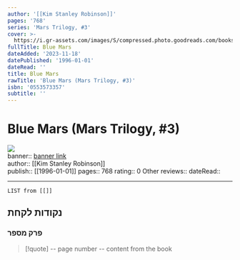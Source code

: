 ```yaml
---
author: '[[Kim Stanley Robinson]]'
pages: '768'
series: 'Mars Trilogy, #3'
cover: >-
  https://i.gr-assets.com/images/S/compressed.photo.goodreads.com/books/1429497319l/77504.jpg
fullTitle: Blue Mars
dateAdded: '2023-11-18'
datePublished: '1996-01-01'
dateRead: ''
title: Blue Mars
rawTitle: 'Blue Mars (Mars Trilogy, #3)'
isbn: '0553573357'
subtitle: ''
---
```

# Blue Mars (Mars Trilogy, #3)

![](https:&#x2F;&#x2F;i.gr-assets.com&#x2F;images&#x2F;S&#x2F;compressed.photo.goodreads.com&#x2F;books&#x2F;1429497319l&#x2F;77504.jpg)  
banner:: [banner link](https:&#x2F;&#x2F;i.gr-assets.com&#x2F;images&#x2F;S&#x2F;compressed.photo.goodreads.com&#x2F;books&#x2F;1429497319l&#x2F;77504.jpg)  
author:: [[Kim Stanley Robinson]]  
publish:: [[1996-01-01]]
pages:: 768
rating:: 0 
Other reviews:: 
dateRead:: 

<hr  style="clear:both"/>



```dataview
LIST from [[]]
```

## נקודות לקחת 

### פרק מספר
> [!quote] -- page number -- 
>  content from the book




```
